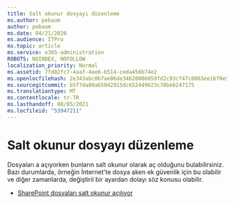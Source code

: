 ```yaml
---
title: Salt okunur dosyayı düzenleme
ms.author: pebaum
author: pebaum
ms.date: 04/21/2020
ms.audience: ITPro
ms.topic: article
ms.service: o365-administration
ROBOTS: NOINDEX, NOFOLLOW
localization_priority: Normal
ms.assetid: 7fd02fc7-4aaf-4ae6-b514-ceda456b74e2
ms.openlocfilehash: 2e343abc0b7ae06de34b20006059fd2c93cf47c8063ee16f0e9e1ab273e1ee4d
ms.sourcegitcommit: b5f7da89a650d2915dc652449623c78be6247175
ms.translationtype: MT
ms.contentlocale: tr-TR
ms.lasthandoff: 08/05/2021
ms.locfileid: "53947211"
---
```

# <a name="edit-a-read-only-file"></a>Salt okunur dosyayı düzenleme

Dosyaları a açıyorken bunların salt okunur olarak aç olduğunu bulabilirsiniz. Bazı durumlarda, örneğin İnternet'te dosya aken ek güvenlik için bu olabilir ve diğer zamanlarda, değiştiril bir ayardan dolayı söz konusu olabilir.

- [SharePoint dosyaları salt okunur açılıyor](https://docs.microsoft.com/sharepoint/troubleshoot/lists-and-libraries/files-open-as-read-only-and-cannot-check-in-or-out)
